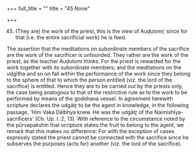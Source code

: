 +++
full_title = ""
title = "45 None"

+++


45. (They are) the work of the priest, this is the view of Auḍulomi; since for that (i.e. the entire sacrificial work) he is feed.

The assertion that the meditations on subordinate members of the sacrifice are the work of the sacrificer is unfounded. They rather are the work of the priest, as the teacher Auḍulomi thinks. For the priest is rewarded for the work together with its subordinate members; and the meditations on the udgītha and so on fall within the performance of the work since they belong to the sphere of that to which the person entitled (viz. the lord of the sacrifice) is entitled. Hence they are to be carried out by the priests only, the case being analogous to that of the restrictive rule as to the work to be performed by means of the godohana vessel. In agreement herewith scripture declares the udgātr̥ to be the agent in knowledge, in the following passage, 'Him Vaka Dālbhya knew. He was the udgātr̥ of the Naimishīya-sacrificers' (Cḥ. Up. I. 2, 13). With reference to the circumstance noted by the pūrvapakshin that scripture states the fruit to belong to the agent, we remark that this makes no difference: For with the exception of cases expressly stated the priest cannot be connected with the sacrifice since he subserves the purposes (acts for) another (viz. the lord of the sacrifice).

